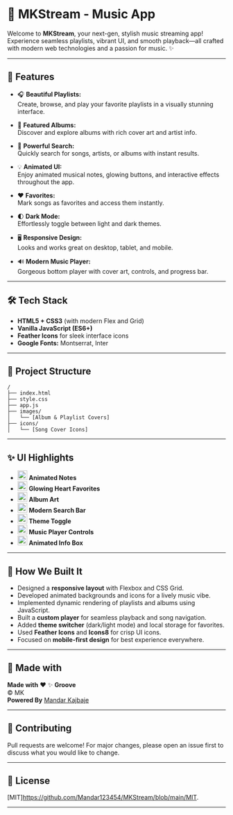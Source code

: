 # 🎵 MKStream - Music App

Welcome to **MKStream**, your next-gen, stylish music streaming app!  
Experience seamless playlists, vibrant UI, and smooth playback—all crafted with modern web technologies and a passion for music. ✨

---

## 🚀 Features

- 🎧 **Beautiful Playlists:**  
  Create, browse, and play your favorite playlists in a visually stunning interface.

- 📀 **Featured Albums:**  
  Discover and explore albums with rich cover art and artist info.

- 🔎 **Powerful Search:**  
  Quickly search for songs, artists, or albums with instant results.

- 💡 **Animated UI:**  
  Enjoy animated musical notes, glowing buttons, and interactive effects throughout the app.

- ❤️ **Favorites:**  
  Mark songs as favorites and access them instantly.

- 🌓 **Dark Mode:**  
  Effortlessly toggle between light and dark themes.

- 🖥️ **Responsive Design:**  
  Looks and works great on desktop, tablet, and mobile.

- 🔊 **Modern Music Player:**  
  Gorgeous bottom player with cover art, controls, and progress bar.

---

## 🛠️ Tech Stack

- **HTML5 + CSS3** (with modern Flex and Grid)
- **Vanilla JavaScript (ES6+)**
- **Feather Icons** for sleek interface icons
- **Google Fonts:** Montserrat, Inter

---

## 📂 Project Structure

```
/
├── index.html
├── style.css
├── app.js
├── images/
│   └── [Album & Playlist Covers]
├── icons/
│   └── [Song Cover Icons]

```

---

## ✨ UI Highlights

- <img src="https://img.icons8.com/emoji/48/000000/musical-note-emoji.png" width="22"/> **Animated Notes**
- <img src="https://img.icons8.com/color/48/000000/like--v3.png" width="22"/> **Glowing Heart Favorites**
- <img src="https://img.icons8.com/color/48/000000/compact-disc.png" width="22"/> **Album Art**
- <img src="https://img.icons8.com/fluency/48/000000/search.png" width="22"/> **Modern Search Bar**
- <img src="https://img.icons8.com/color/48/000000/crescent-moon.png" width="22"/> **Theme Toggle**
- <img src="https://img.icons8.com/color/48/000000/headphones--v2.png" width="22"/> **Music Player Controls**
- <img src="https://img.icons8.com/color/48/000000/firework-emoji.png" width="22"/> **Animated Info Box**

---

## 📝 How We Built It

- Designed a **responsive layout** with Flexbox and CSS Grid.
- Developed animated backgrounds and icons for a lively music vibe.
- Implemented dynamic rendering of playlists and albums using JavaScript.
- Built a **custom player** for seamless playback and song navigation.
- Added **theme switcher** (dark/light mode) and local storage for favorites.
- Used **Feather Icons** and **Icons8** for crisp UI icons.
- Focused on **mobile-first design** for best experience everywhere.

---

## 🦄 Made with

**Made with** ❤️ ✨ **Groove**  
© MK  
**Powered By** [Mandar Kajbaje](https://github.com/Mandar123454)

---

## 🤝 Contributing

Pull requests are welcome! For major changes, please open an issue first to discuss what you would like to change.

---

## 📃 License

[MIT]https://github.com/Mandar123454/MKStream/blob/main/MIT.

---
